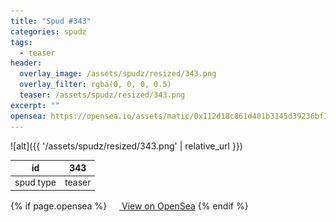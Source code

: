 ```yaml
---
title: "Spud #343"
categories: spudz
tags:
  - teaser
header:
  overlay_image: /assets/spudz/resized/343.png
  overlay_filter: rgba(0, 0, 0, 0.5)
  teaser: /assets/spudz/resized/343.png
excerpt: ""
opensea: https://opensea.io/assets/matic/0x112d18c861d401b3145d39236bf149f01e18beed/343
---
```

![alt]({{ '/assets/spudz/resized/343.png' | relative_url }})

| id | 343 |
|-|-|
| spud type | teaser |

{% if page.opensea %}
<a href="{{page.opensea}}" class="btn btn--info" onclick="window.open(this.href, '_blank'); return false;"><img src="/assets/images/opensea.svg" width="16px"><span>  View on OpenSea</span></a>
{% endif %}
